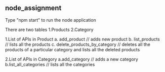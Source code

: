## node_assignment

Type "npm start" to run the node application

There are two tables 
1.Products
2.Category

1.List of APIs in Product
    a. add_product // adds new product
    b. list_products // lists all the products
    c. delete_products_by_category // deletes all the products of a particular category and
                                      lists all the deleted products



2.List of APIs in Category
    a.add_category // adds a new category
    b.list_all_categories // lists all the categories